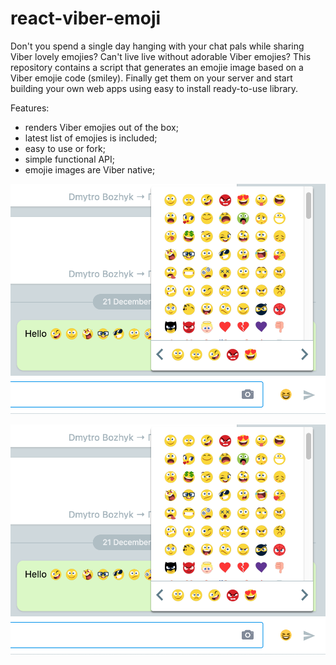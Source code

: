 # react-viber-emoji
Don't you spend a single day hanging with your chat pals while sharing Viber lovely emojies? Can't live live without adorable Viber emojies? 
This repository contains a script that generates an emojie image based on a Viber emojie code (smiley).
Finally get them on your server and start building your own web apps using easy to install ready-to-use library.

Features:
- renders Viber emojies out of the box;
- latest list of emojies is included;
- easy to use or fork;
- simple functional API;
- emojie images are Viber native;
<img src="docs/screenshot0.png" width="548">

![desktop page](docs/screenshot0.png "Preview")
